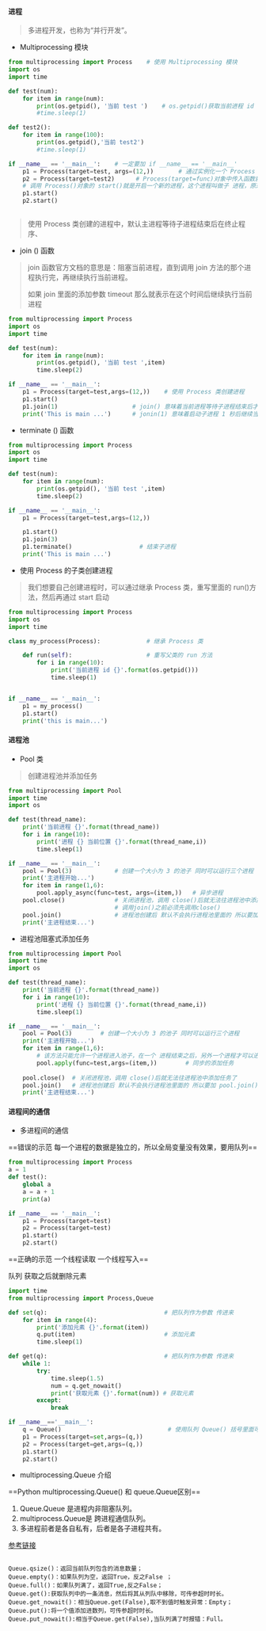 #### 进程

> 多进程开发，也称为“并行开发”。 

- Multiprocessing 模块

```python
from multiprocessing import Process    # 使用 Multiprocessing 模块
import os
import time

def test(num):
    for item in range(num):
        print(os.getpid(), '当前 test ')    # os.getpid()获取当前进程 id
        #time.sleep(1)

def test2():
    for item in range(100):
        print(os.getpid(),'当前 test2')
        #time.sleep(1)

if __name__ == '__main__':    # 一定要加 if __name__ == '__main__'  
    p1 = Process(target=test, args=(12,))       # 通过实例化一个 Process 对象开开辟一个新进程
    p2 = Process(target=test2)      # Process(target=func)对象中传入函数就是这个进程要处理的事情 
    # 调用 Process()对象的 start()就是开启一个新的进程，这个进程叫做子 进程，原来程序执行的进程就是       父进程
    p1.start()
    p2.start()



```

>使用 Process 类创建的进程中，默认主进程等待子进程结束后在终止程序、

- join () 函数


> join 函数官方文档的意思是：阻塞当前进程，直到调用 join 方法的那个进程执行完，再继续执行当前进程。
>
> 如果 join 里面的添加参数 timeout 那么就表示在这个时间后继续执行当前进程

```python
from multiprocessing import Process
import os
import time

def test(num):
    for item in range(num):
        print(os.getpid(), '当前 test ',item)
        time.sleep(2)

if __name__ == '__main__':
    p1 = Process(target=test,args=(12,))    # 使用 Process 类创建进程
    p1.start()
    p1.join(1)                     # join() 意味着当前进程等待子进程结束后才会继续执行
    print('This is main ...')      # jonin(1) 意味着启动子进程 1 秒后继续当前进程


```

- terminate () 函数

```python
from multiprocessing import Process
import os
import time

def test(num):
    for item in range(num):
        print(os.getpid(), '当前 test ',item)
        time.sleep(2)

if __name__ == '__main__':
    p1 = Process(target=test,args=(12,))

    p1.start()
    p1.join(3)
    p1.terminate()                   # 结束子进程
    print('This is main ...')
```

- 使用 Process 的子类创建进程

> 我们想要自己创建进程时，可以通过继承 Process 类，重写里面的 run()方法，然后再通过 start 启动

```python
from multiprocessing import Process
import os
import time

class my_process(Process):             # 继承 Process 类

    def run(self):                     # 重写父类的 run 方法
        for i in range(10):
            print('当前进程 id {}'.format(os.getpid()))
            time.sleep(1)


if __name__ == '__main__':
    p1 = my_process()
    p1.start()
    print('this is main...')
```

#### 进程池

- Pool 类

> 创建进程池并添加任务 

```python
from multiprocessing import Pool
import time
import os

def test(thread_name):
    print('当前进程 {}'.format(thread_name))
    for i in range(10):
        print('进程 {} 当前位置 {}'.format(thread_name,i))
        time.sleep(1)

if __name__ == '__main__':
    pool = Pool(3)            # 创建一个大小为 3 的池子 同时可以运行三个进程
    print('主进程开始...')
    for item in range(1,6):
        pool.apply_async(func=test, args=(item,))   # 异步进程
    pool.close()              # 关闭进程池，调用 close()后就无法往进程池中添加任务了
                              # 调用join()之前必须先调用close()
    pool.join()               # 进程池创建后 默认不会执行进程池里面的 所以要加 pool.join()
    print('主进程结束...')
```

- 进程池阻塞式添加任务 

```python
from multiprocessing import Pool
import time
import os

def test(thread_name):
    print('当前进程 {}'.format(thread_name))
    for i in range(10):
        print('进程 {} 当前位置 {}'.format(thread_name,i))
        time.sleep(1)

if __name__ == '__main__':
    pool = Pool(3)        # 创建一个大小为 3 的池子 同时可以运行三个进程
    print('主进程开始...')
    for item in range(1,6):
        # 该方法只能允许一个进程进入池子，在一个 进程结束之后，另外一个进程才可以进入池子。 
        pool.apply(func=test,args=(item,))        # 同步的添加任务
      
    pool.close()  # 关闭进程池，调用 close()后就无法往进程池中添加任务了
    pool.join()   # 进程池创建后 默认不会执行进程池里面的 所以要加 pool.join()
    print('主进程结束...')
```

#### 进程间的通信

- 多进程间的通信

==错误的示范 每一个进程的数据是独立的，所以全局变量没有效果，要用队列==

```python
from multiprocessing import Process
a = 1
def test():
    global a
    a = a + 1
    print(a)                

if __name__ == '__main__':
    p1 = Process(target=test)
    p2 = Process(target=test)
    p1.start()
    p2.start()
```

==正确的示范 一个线程读取 一个线程写入==

队列 获取之后就删除元素

```python
import time
from multiprocessing import Process,Queue

def set(q):                                 # 把队列作为参数 传进来
    for item in range(4):
        print('添加元素 {}'.format(item))
        q.put(item)                         # 添加元素
        time.sleep(1)

def get(q):                                 # 把队列作为参数 传进来
    while 1:
        try:
            time.sleep(1.5)
            num = q.get_nowait()
            print('获取元素 {}'.format(num)) # 获取元素
        except:
            break

if __name__=='__main__':
    q = Queue()                              # 使用队列 Queue() 括号里面可以指定 长度，默认是不限
    p1 = Process(target=set,args=(q,))
    p2 = Process(target=get,args=(q,))
    p1.start()
    p2.start()

```

- multiprocessing.Queue 介绍

==Python multiprocessing.Queue() 和 queue.Queue区别==

1. Queue.Queue 是进程内非阻塞队列。 
2. multiprocess.Queue是 跨进程通信队列。 
3. 多进程前者是各自私有，后者是各子进程共有。 

[参考链接](http://python.jobbole.com/86181/)

```

Queue.qsize()：返回当前队列包含的消息数量；
Queue.empty()：如果队列为空，返回True，反之False ；
Queue.full()：如果队列满了，返回True,反之False；
Queue.get():获取队列中的一条消息，然后将其从列队中移除，可传参超时时长。
Queue.get_nowait()：相当Queue.get(False),取不到值时触发异常：Empty；
Queue.put():将一个值添加进数列，可传参超时时长。
Queue.put_nowait():相当于Queue.get(False),当队列满了时报错：Full。

```



